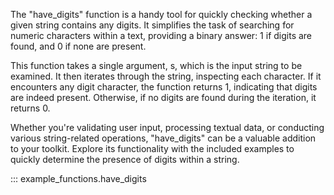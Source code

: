 The "have_digits" function is a handy tool for quickly checking whether a given string contains any digits. It simplifies the task of searching for numeric characters within a text, providing a binary answer: 1 if digits are found, and 0 if none are present.

This function takes a single argument, s, which is the input string to be examined. It then iterates through the string, inspecting each character. If it encounters any digit character, the function returns 1, indicating that digits are indeed present. Otherwise, if no digits are found during the iteration, it returns 0.

Whether you're validating user input, processing textual data, or conducting various string-related operations, "have_digits" can be a valuable addition to your toolkit. Explore its functionality with the included examples to quickly determine the presence of digits within a string.


::: example_functions.have_digits
